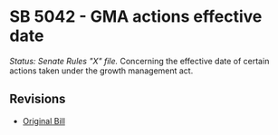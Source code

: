 # SB 5042 - GMA actions effective date
*Status: Senate Rules "X" file.*
Concerning the effective date of certain actions taken under the growth management act.

## Revisions
* [Original Bill](1/)